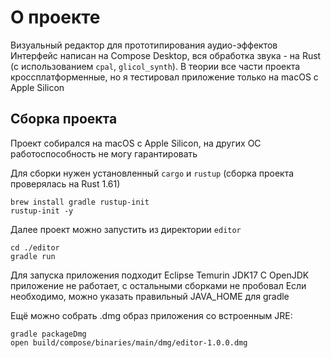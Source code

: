# О проекте

Визуальный редактор для прототипирования аудио-эффектов
Интерфейс написан на Compose Desktop, вся обработка звука - на Rust
(с использованием `cpal`, `glicol_synth`).
В теории все части проекта кроссплатформенные,
но я тестировал приложение только на macOS с Apple Silicon

## Сборка проекта

Проект собирался на macOS с Apple Silicon,
на других ОС работоспособность не могу гарантировать

Для сборки нужен установленный `cargo` и `rustup` (cборка проекта проверялась на Rust 1.61)
```shell
brew install gradle rustup-init
rustup-init -y
```

Далее проект можно запустить из директории `editor`
```shell
cd ./editor
gradle run
```

Для запуска приложения подходит Eclipse Temurin JDK17
С OpenJDK приложение не работает, с остальными сборками не пробовал
Если необходимо, можно указать правильный JAVA_HOME для gradle

Ещё можно собрать .dmg образ приложения со встроенным JRE:
```shell
gradle packageDmg
open build/compose/binaries/main/dmg/editor-1.0.0.dmg
```
